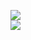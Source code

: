 [![](https://img.shields.io/badge/Made%20With-Github%20Spray-lightgrey.svg?style=for-the-badge&logo=github)](https://github.com/Annihil/github-spray#2918)  
[![](https://i.imgur.com/2DrTn0Z.gif)](https://github.com/Annihil/github-spray)